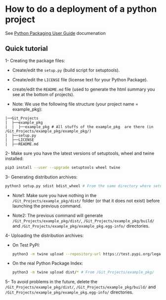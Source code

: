 # How to do a deployment of a python project

See [Python Packaging User Guide](https://packaging.python.org/tutorials/packaging-projects/) documenation

## Quick tutorial

1- Creating the package files:

* Create/edit the `setup.py` (build script for setuptools).

* Create/edit the `LICENSE` file (license text for your Python Package).

* create/edit the `README.md` file (used to generate the html summary you see at the bottom of projects).

* Note: We use the following file structure (your project name = example_pkg):

```
|──Git_Projects
|  ├──example_pkg
|  |  ├──example_pkg # All stuffs of the example_pkg  are there (in /Git_Projects/example_pkg/example_pkg/)
|  ├──setup.py
|  ├──LICENSE
|  ├──README.md
```

2- Make sure you have the latest versions of setuptools, wheel and twine installed:

```bash
pip3 install --user --upgrade setuptools wheel twine
```

3- Generating distribution archives:

```bash
python3 setup.py sdist bdist_wheel # From the same directory where setup.py is located
```

* Note1: Make sure you have nothing in the `/Git_Projects/example_pkg/dist/` folder (or that it does not exist) before launching the previous command.

* Note2: The previous command will generate `/Git_Projects/example_pkg/dist/`, `/Git_Projects/example_pkg/build/` and `/Git_Projects/example_pkg/example_pkg.egg-info/` directories.

4- Uploading the distribution archives:

* On Test PyPI:

  ```bash
  python3 -m twine upload --repository-url https://test.pypi.org/legacy/ dist/* # From /Git_Projects/example_pkg/
  ```

* On the real Python Package Index:

  ```bash
  python3 -m twine upload dist/* # From /Git_Projects/example_pkg/
  ```

5- To avoid problems in the future, delete the `/Git_Projects/example_pkg/dist/`, `/Git_Projects/example_pkg/build/` and `/Git_Projects/example_pkg/example_pkg.egg-info/` directories.
